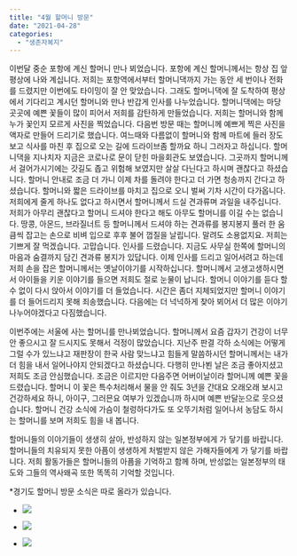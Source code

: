 ```yaml
---
title: "4월 할머니 방문"
date: "2021-04-28"
categories: 
  - "생존자복지"
---
```


이번달 중순 포항에 계신 할머니 만나 뵈었습니다. 포항에 계신 할머니께서는 항상 집 앞 평상에 나와 계십니다. 저희는 포항역에서부터 할머니댁까지 가는 동안 세 번이나 전화를 드렸지만 이번에도 타이밍이 잘 안 맞았습니다. 그래도 할머니댁에 잘 도착하여 평상에서 기다리고 계시던 할머니와 만나 반갑게 인사를 나누었습니다. 할머니댁에는 마당 곳곳에 예쁜 꽃들이 많이 피어서 저희를 감탄하게 만들었습니다. 저희는 할머니와 함께 누가 꽃인지 모르게 사진을 찍었습니다. 다음번 방문 때는 할머니께 예쁘게 찍은 사진을 액자로 만들어 드리기로 했습니다. 여느때와 다름없이 할머니와 함께 마트에 들러 장도 보고 식사를 마친 후 집으로 오는 길에 드라이브좀 할까요 하니 그러자고 하십니다. 할머니댁을 지나치자 지금은 코로나로 문이 닫힌 마을회관도 보였습니다. 그곳까지 할머니께서 걸어가시기에는 갓길도 좁고 위험해 보였지만 살살 다닌다고 하시며 괜찮다고 하셨습니다. 할머니 안내로 조금 더 가니 이제 차를 돌려야 한다고 더 가면 청송까지 간다고 하셨습니다. 할머니와 짧은 드라이브를 마치고 집으로 오니 벌써 기차 시간이 다가옵니다. 저희에게 줄게 하나도 없다고 하시면서 할머니께서 드실 견과류며 과일을 내주십니다. 저희가 아무리 괜찮다고 할머니 드셔야 한다고 해도 아무도 할머니를 이길 수는 없습니다. 땅콩, 아몬드, 브라질너트 등 할머니께서 드셔야 하는 견과류를 봉지봉지 풀러 한 움큼씩 잡고는 손으로 비벼 입으로 후후 불어 껍질을 날립니다. 말려도 소용없지요. 저희는 기쁘게 잘 먹겠습니다. 고맙습니다. 인사를 드렸습니다. 지금도 사무실 한쪽에 할머니의 마음과 숨결까지 담긴 견과류 봉지가 있답니다. 이제 인사를 드리고 일어서려고 하는데 저희 손을 잡은 할머니께서는 옛날이야기를 시작하십니다. 할머니께서 고생고생하시면서 아이들을 키운 이야기를 들으면 저희도 절로 눈물이 납니다. 할머니 이야기를 듣다 할 수 없이 다시 앉아서 이야기를 더 들었습니다. 시간은 좀더 지체되었지만 할머니 이야기를 더 들어드리지 못해 죄송했습니다. 다음에는 더 넉넉하게 찾아 뵈어서 더 많은 이야기 나누어야겠다고 다짐했습니다.

이번주에는 서울에 사는 할머니를 만나뵈었습니다. 할머니께서 요즘 갑자기 건강이 너무 안 좋으시고 잘 드시지도 못해서 걱정이 많았습니다. 지난주 판결 각하 소식에는 어떻게 그럴 수가 있느냐고 재판장이 한국 사람 맞느냐고 힘들게 말씀하시던 할머니께서는 내가 더 힘을 내서 일어나야지 안되겠다고 하셨습니다. 다행히 만나뵌 날은 조금 좋아지셨고 저희도 조금 안심했습니다. 조금은 이르지만 다음주면 어버이날이라 할머니께 예쁜 꽃을 드렸습니다. 할머니 이 꽃은 특수처리해서 물을 안 줘도 3년을 간대요 오래오래 보시고 건강하세요 하니, 아이구, 그러믄요 여부가 있겠습니까 하시며 예쁜 반달눈으로 웃으셨습니다. 할머니 건강 소식에 가슴이 철렁하다가도 또 오뚜기처럼 일어나서 농담도 하시는 할머니를 보며 저희도 힘을 내 봅니다.

할머니들의 이야기들이 생생히 살아, 반성하지 않는 일본정부에게 가 닿기를 바랍니다. 할머니들의 치유되지 못한 아픔이 생생하게 처벌받지 않은 가해자들에게 가 닿기를 바랍니다. 저희 활동가들은 할머니들의 아픔을 기억하고 함께 하며, 반성없는 일본정부의 태도와 그들의 역사왜곡 또한 똑똑히 기억할 것입니다.

\*경기도 할머니 방문 소식은 따로 올라가 있습니다.

- ![](https://womenandwar.net/kr/wp-content/uploads/2021/05/20210415_114110-1-1024x577.jpg)
    
- ![](https://womenandwar.net/kr/wp-content/uploads/2021/05/20210415_135606-1-1024x1024.jpg)
    
- ![](https://womenandwar.net/kr/wp-content/uploads/2021/05/20210415_133939-1-768x1024.jpg)
